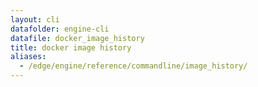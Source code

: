 ```yaml
---
layout: cli
datafolder: engine-cli
datafile: docker_image_history
title: docker image history
aliases:
  - /edge/engine/reference/commandline/image_history/
---
```

<!--
This page is automatically generated from Docker's source code. If you want to
suggest a change to the text that appears here, open a ticket or pull request
in the source repository on GitHub:

https://github.com/docker/cli
-->

